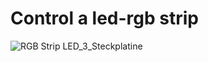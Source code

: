 # Control a led-rgb strip
![RGB Strip LED_3_Steckplatine](https://user-images.githubusercontent.com/12802765/115737838-cd4c2300-a38c-11eb-99d0-9cbdd950c970.png)


